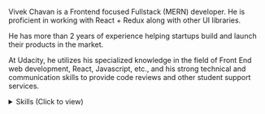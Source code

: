 Vivek Chavan is a Frontend focused Fullstack (MERN) developer. He is proficient in working with React + Redux along with other UI libraries.

He has more than 2 years of experience helping startups build and launch their products in the market.


At Udacity, he utilizes his specialized knowledge in the field of Front End web development, React, Javascript, etc., and his strong technical and communication skills to provide code reviews and other student support services.

<details>
  <summary>Skills (Click to view)</summary>

### Technical

- Domain of Specialisation
  * Frontend Development
  
- Skills
  - Languages
    - ![JavaScript](https://img.shields.io/badge/JavaScript-F7DF1E?style=for-the-badge&logo=javascript&logoColor=black)
    ![TypeScript](https://img.shields.io/badge/TypeScript-007ACC?style=for-the-badge&logo=typescript&logoColor=white)
    ![Python](https://img.shields.io/badge/Python-14354C?style=for-the-badge&logo=python&logoColor=white)

  - FrontEnd
    - ![React](https://img.shields.io/badge/React-20232A?style=for-the-badge&logo=react&logoColor=61DAFB) 
    ![Redux](https://img.shields.io/badge/Redux-593D88?style=for-the-badge&logo=redux&logoColor=white)
    ![Gatsby](https://img.shields.io/badge/Gatsby-663399?style=for-the-badge&logo=gatsby&logoColor=white)
    ![MaterialUi](https://img.shields.io/badge/Material--UI-0081CB?style=for-the-badge&logo=material-ui&logoColor=white)
    ![Bootstrap](https://img.shields.io/badge/Bootstrap-563D7C?style=for-the-badge&logo=bootstrap&logoColor=white)
    ![HTML](https://img.shields.io/badge/HTML-239120?style=for-the-badge&logo=html5&logoColor=white)
    ![CSS](https://img.shields.io/badge/CSS-239120?&style=for-the-badge&logo=css3&logoColor=white)
    ![SCSS](https://img.shields.io/badge/Sass-CC6699?style=for-the-badge&logo=sass&logoColor=white)
    ![Webpack](https://img.shields.io/badge/Webpack-8DD6F9?style=for-the-badge&logo=webpack&logoColor=gray)
    
  - BackEnd 
    - ![Node](https://img.shields.io/badge/Node.js-43853D?style=for-the-badge&logo=node.js&logoColor=white)
    ![Express](https://img.shields.io/badge/Express.js-404D59?style=for-the-badge)
    ![MongoDB](https://img.shields.io/badge/MongoDB-4EA94B?style=for-the-badge&logo=mongodb&logoColor=white)
    ![PostgreSQL](https://img.shields.io/badge/PostgreSQL-316192?style=for-the-badge&logo=postgresql&logoColor=white)
    
  - Unit Testing
    - ![Jest](https://img.shields.io/badge/Jest-C21325?style=for-the-badge&logo=Jest&logoColor=white)

- Workspace / OS
  - ![Macbook](https://img.shields.io/badge/Apple-MacBook_Pro_M1-999999?style=for-the-badge&logo=apple&logoColor=white)
  - ![Ubuntu](https://img.shields.io/badge/Ubuntu-E95420?style=for-the-badge&logo=ubuntu&logoColor=white)

</details>




<!--
<p align='center'>
  <a href="#"><img src="https://github-readme-stats.vercel.app/api?username=ishubhamprakash&show_icons=true&count_private=true&theme=dark" width="350"></a>
</p>
--!>


